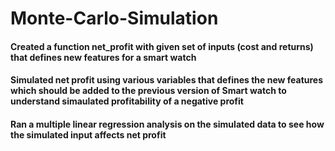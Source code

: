 # Monte-Carlo-Simulation
#### Created a function net_profit with given set of inputs (cost and returns) that defines new features for a smart watch
#### Simulated net profit using various variables that defines the new features which should be added to the previous version of Smart watch to understand simaulated profitability of a negative profit
#### Ran a multiple linear regression analysis on the simulated data to see how the simulated input affects net profit
